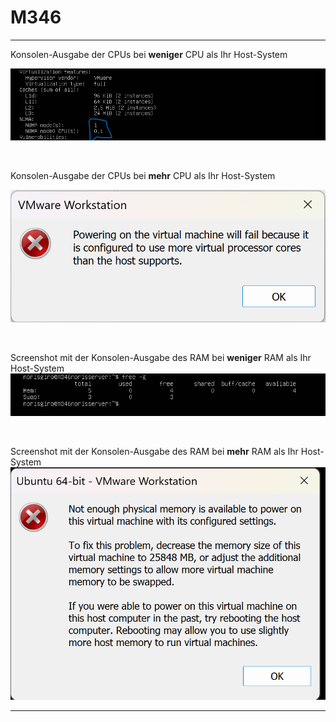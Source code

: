 # M346
---

Konsolen-Ausgabe der CPUs bei **weniger** CPU als Ihr Host-System

![weniger](\K_01\cpu.png)

<br>

Konsolen-Ausgabe der CPUs bei **mehr** CPU als Ihr Host-System

![mehr](\K_01\fehlermeldung.png)

<br>

Screenshot mit der Konsolen-Ausgabe des RAM bei **weniger** RAM als Ihr Host-System
![weniger](\K_01\wenigerRAM.png)

<br>

Screenshot mit der Konsolen-Ausgabe des RAM bei **mehr** RAM als Ihr Host-System
![mehr](\K_01\mehrRAM.png)

---